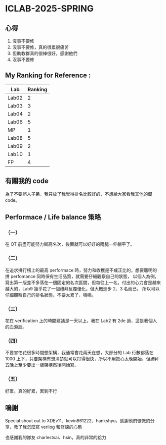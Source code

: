 # ICLAB-2025-SPRING
## 心得
1. 沒事不要修
2. 沒事不要修，真的很累很痛苦
3. 但助教群真的很棒很好，感謝他們
4. 沒事不要修

## My Ranking for Reference :
| Lab  | Ranking |
| ------------- | ------------- |
| Lab02  | 2  |
| Lab03  | 3  |
| Lab04  | 2  |
| Lab06  | 5  |
| MP     | 1  |
| Lab08  | 5  |
| Lab09  | 2  |
| Lab10  | 1  |
| FP     | 4  |

## 有關我的 code
為了不要誤人子弟，我只放了我覺得排名比較好的，不想給大家看我其他的爛 code。

## Performace / Life balance 策略
### （一）

在 OT 前盡可能努力衝高名次，後面就可以好好的兩腿一伸躺平了。

### （二）

在追求排行榜上的最高 performace 時，努力和收穫是不成正比的，想要聰明的拼 perfomance 同時保有生活品質，就需要仔細觀察自己的狀態，
以個人為例，寫出第一版差不多落在一個固定的名次區間，但每往上一名，付出的心力會是越來越大的，Lab9 幾乎花了一個禮拜反覆優化，但大概進步 2、3 名而已。
所以可以仔細觀察自己的排名狀態，不要太累了，嗚嗚。

### （三）
花在 verification 上的時間建議是一天以上，我在 Lab2 有 2de 過，這是我個人的血淚談。

### （四）
不要害怕花很多時間想架構，我通常會花兩天在想，大部分的 Lab 行數都落在 1000 上下，只要架構有想清楚就可以打得很快，所以不用擔心太晚開始，但禮拜五晚上至少要出一版架構然後開始寫。

### （五）
好累，真的好累，累到不行


## 鳴謝
Special shout out to XDEv11、kevin861222、hankshyu，感謝他們慷慨的分享，教了我怎麼寫 verilog 和修課的心態

也感謝我的隊友 charlestsai、hsin，真的非常的給力
